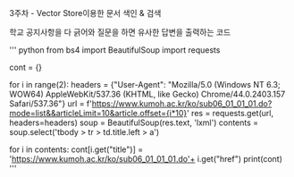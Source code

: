 3주차 - Vector Store이용한 문서 색인 & 검색

학교 공지사항을 다 긁어와 질문을 하면 유사한 답변을 출력하는 코드

''' python
from bs4 import BeautifulSoup
import requests

cont = {}

for i in range(2):
  headers = {"User-Agent": "Mozilla/5.0 (Windows NT 6.3; WOW64) AppleWebKit/537.36 (KHTML, like Gecko) Chrome/44.0.2403.157 Safari/537.36"}
  url = f'https://www.kumoh.ac.kr/ko/sub06_01_01_01.do?mode=list&&articleLimit=10&article.offset={i*10}'
  res = requests.get(url, headers=headers)
  soup = BeautifulSoup(res.text, 'lxml')
  contents = soup.select('tbody > tr > td.title.left > a')

  for i in contents:
    cont[i.get("title")] = 'https://www.kumoh.ac.kr/ko/sub06_01_01_01.do'+ i.get("href")
print(cont)
'''